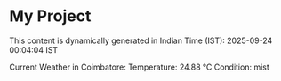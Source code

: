# My Project

This content is dynamically generated in Indian Time (IST): 2025-09-24 00:04:04 IST


Current Weather in Coimbatore:
Temperature: 24.88 °C
Condition: mist
